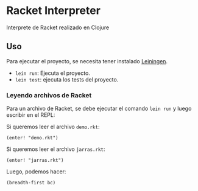 # Racket Interpreter

Interprete de Racket realizado en Clojure

## Uso

Para ejecutar el proyecto, se necesita tener instalado [Leiningen](https://leiningen.org/).

- `lein run`: Ejecuta el proyecto.
- `lein test`: ejecuta los tests del proyecto.

### Leyendo archivos de Racket

Para un archivo de Racket, se debe ejecutar el comando `lein run` y luego escribir en el REPL:

Si queremos leer el archivo `demo.rkt`:

```
(enter! "demo.rkt")
```

Si queremos leer el archivo `jarras.rkt`:

```
(enter! "jarras.rkt")
```

Luego, podemos hacer:

```
(breadth-first bc)
```
